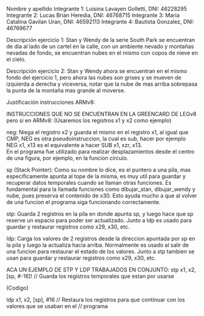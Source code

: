 Nombre y apellido 
Integrante 1: Luisina Lavayen Golletti, DNI: 46228295
Integrante 2: Lucas Brian Heredia, DNI: 46768715
Integrante 3: Maria Catalina Gavilan Uran, DNI: 46592113
Integrante 4: Bautista Gonzalez, DNI: 46769677 


Descripción ejercicio 1: 
Stan y Wendy de la serie South Park se encuentran de dia al lado de un cartel en la calle, con un ambiente nevado y montañas nevadas de fondo, se encuentran nubes en el mismo con copos de nieve en el cielo. 

Descripción ejercicio 2:
Stan y Wendy ahora se encuentran en el mismo fondo del ejercicio 1, pero ahora las nubes son grises y se mueven de izquierda a derecha y viceversa, notar que la nube de mas arriba sobrepasa la punta de la montaña mas grande al moverse. 

Justificación instrucciones ARMv8:

INSTRUCCIONES QUE NO SE ENCUENTRAN EN LA GREENCARD DE LEGv8 pero si en ARMv8: 
(Usaremos los registros x1 y x2 como ejemplo)   

neg: Niega el registro x2 y guarda el mismo en el registro x1, al igual que CMP, NEG es otra pseudoinstruccion, la cual es sub, hacer por ejemplo NEG x1, x13 es el equivalente a hacer  SUB x1, xzr, x13.  
En el programa fue utilizado para realizar desplazamientos desde el centro de una figura, por ejemplo, en la funcion circulo.

sp (Stack Pointer): Como su nombre lo dice, es el puntero a una pila, mas especificamente apunta al tope de la misma, es muy util para guardar y recuperar datos temporales cuando se llaman otras funciones. Es fundamental para la llamada funciones como dibujar_stan, dibujar_wendy y nube, pues preserva el contenido de x30. Esto ayuda mucho a que al volver de una funcion el programa siga funcionando correctamente.

stp: Guarda 2 registros en la pila en donde apunta sp, y luego hace que sp reserve un espacio para poder ser actualizado. Junto a ldp es usado para guardar y restaurar registros como x29, x30, etc. 

ldp: Carga los valores de 2 registros desde la direccion apuntada por sp en la pila y luego la actualiza hacia arriba. Normalmente es usado al salir de una funcion para restaurar el estado de los valores. Junto a stp tambien se usan para guardar y restaurar registros como x29, x30, etc. 

ACA UN EJEMPLO DE STP Y LDP TRABAJADOS EN CONJUNTO:
stp x1, x2, [sp, #-16]!   // Guarda los registros temporales que estan por usarse  

(Codigo) 
   
ldp x1, x2, [sp], #16     // Restaura los registros para que continuar con los valores que se usaban en el 
                          // programa 
